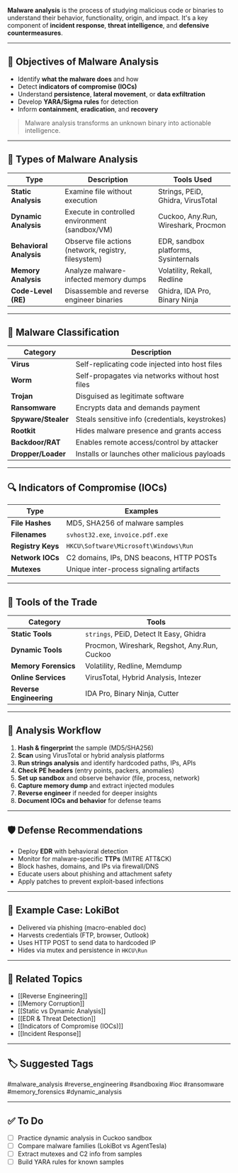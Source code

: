 **Malware analysis** is the process of studying malicious code or binaries to understand their behavior, functionality, origin, and impact. It's a key component of **incident response**, **threat intelligence**, and **defensive countermeasures**.

---

## 🎯 Objectives of Malware Analysis

- Identify **what the malware does** and how
- Detect **indicators of compromise (IOCs)**
- Understand **persistence**, **lateral movement**, or **data exfiltration**
- Develop **YARA/Sigma rules** for detection
- Inform **containment**, **eradication**, and **recovery**

> Malware analysis transforms an unknown binary into actionable intelligence.

---

## 🧱 Types of Malware Analysis

| Type               | Description                                              | Tools Used                              |
|--------------------|----------------------------------------------------------|------------------------------------------|
| **Static Analysis** | Examine file without execution                          | Strings, PEiD, Ghidra, VirusTotal        |
| **Dynamic Analysis**| Execute in controlled environment (sandbox/VM)          | Cuckoo, Any.Run, Wireshark, Procmon      |
| **Behavioral Analysis**| Observe file actions (network, registry, filesystem) | EDR, sandbox platforms, Sysinternals     |
| **Memory Analysis** | Analyze malware-infected memory dumps                   | Volatility, Rekall, Redline              |
| **Code-Level (RE)** | Disassemble and reverse engineer binaries               | Ghidra, IDA Pro, Binary Ninja             |

---

## 🧪 Malware Classification

| Category         | Description                                     |
|------------------|-------------------------------------------------|
| **Virus**         | Self-replicating code injected into host files |
| **Worm**          | Self-propagates via networks without host files|
| **Trojan**        | Disguised as legitimate software               |
| **Ransomware**    | Encrypts data and demands payment              |
| **Spyware/Stealer**| Steals sensitive info (credentials, keystrokes)|
| **Rootkit**       | Hides malware presence and grants access       |
| **Backdoor/RAT**  | Enables remote access/control by attacker      |
| **Dropper/Loader**| Installs or launches other malicious payloads  |

---

## 🔍 Indicators of Compromise (IOCs)

| Type           | Examples                                      |
|----------------|-----------------------------------------------|
| **File Hashes** | MD5, SHA256 of malware samples                |
| **Filenames**   | `svhost32.exe`, `invoice.pdf.exe`             |
| **Registry Keys**| `HKCU\Software\Microsoft\Windows\Run`        |
| **Network IOCs**| C2 domains, IPs, DNS beacons, HTTP POSTs      |
| **Mutexes**     | Unique inter-process signaling artifacts      |

---

## 🧰 Tools of the Trade

| Category        | Tools                                         |
|------------------|-----------------------------------------------|
| **Static Tools** | `strings`, PEiD, Detect It Easy, Ghidra        |
| **Dynamic Tools**| Procmon, Wireshark, Regshot, Any.Run, Cuckoo  |
| **Memory Forensics** | Volatility, Redline, Memdump             |
| **Online Services** | VirusTotal, Hybrid Analysis, Intezer      |
| **Reverse Engineering** | IDA Pro, Binary Ninja, Cutter          |

---

## 🧠 Analysis Workflow

1. **Hash & fingerprint** the sample (MD5/SHA256)
2. **Scan** using VirusTotal or hybrid analysis platforms
3. **Run strings analysis** and identify hardcoded paths, IPs, APIs
4. **Check PE headers** (entry points, packers, anomalies)
5. **Set up sandbox** and observe behavior (file, process, network)
6. **Capture memory dump** and extract injected modules
7. **Reverse engineer** if needed for deeper insights
8. **Document IOCs and behavior** for defense teams

---

## 🛡 Defense Recommendations

- Deploy **EDR** with behavioral detection
- Monitor for malware-specific **TTPs** (MITRE ATT&CK)
- Block hashes, domains, and IPs via firewall/DNS
- Educate users about phishing and attachment safety
- Apply patches to prevent exploit-based infections

---

## 📘 Example Case: LokiBot

- Delivered via phishing (macro-enabled doc)
- Harvests credentials (FTP, browser, Outlook)
- Uses HTTP POST to send data to hardcoded IP
- Hides via mutex and persistence in `HKCU\Run`

---

## 🔗 Related Topics

- [[Reverse Engineering]]
- [[Memory Corruption]]
- [[Static vs Dynamic Analysis]]
- [[EDR & Threat Detection]]
- [[Indicators of Compromise (IOCs)]]
- [[Incident Response]]

---

## 🏷 Suggested Tags

#malware_analysis #reverse_engineering #sandboxing #ioc #ransomware #memory_forensics #dynamic_analysis

---

## ✅ To Do

- [ ] Practice dynamic analysis in Cuckoo sandbox
- [ ] Compare malware families (LokiBot vs AgentTesla)
- [ ] Extract mutexes and C2 info from samples
- [ ] Build YARA rules for known samples
